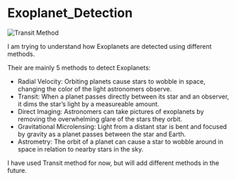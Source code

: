 
# Exoplanet_Detection

![Transit Method](https://qph.cf2.quoracdn.net/main-qimg-8bd6bbc8397413753f5d2eba266fd946.webp)

I am trying to understand how Exoplanets are detected using different methods.

Their are mainly 5 methods to detect Exoplanets:

- Radial Velocity: Orbiting planets cause stars to wobble in space, changing the color of the light astronomers observe.
- Transit: When a planet passes directly between its star and an observer, it dims the star’s light by  a measureable amount.
- Direct Imaging: Astronomers can take pictures of exoplanets by removing the overwhelming glare of the stars they orbit.
- Gravitational Microlensing: Light from a distant star is bent and focused by gravity as a planet passes between the star and Earth.
- Astrometry: The orbit of a planet can cause a star to wobble around in space in relation to nearby stars in the sky.

I have used Transit method for now, but will add different methods in the future.
